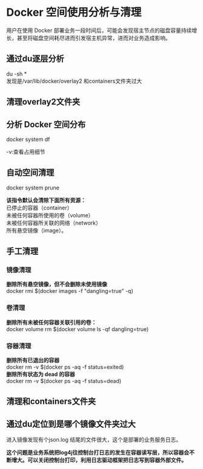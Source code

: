 # Docker 空间使用分析与清理

用户在使用 Docker 部署业务一段时间后，可能会发现宿主节点的磁盘容量持续增长，甚至将磁盘空间耗尽进而引发宿主机异常，进而对业务造成影响。   

## 通过du逐层分析  
du -sh *  
发现是/var/lib/docker/overlay2 和containers文件夹过大   

## 清理overlay2文件夹   

## 分析 Docker 空间分布  
docker system df   

-v:查看占用细节  

## 自动空间清理  
docker system prune   

**该指令默认会清除下面所有资源：**  
已停止的容器（container）  
未被任何容器所使用的卷（volume）   
未被任何容器所关联的网络（network）   
所有悬空镜像（image）。     

## 手工清理

### 镜像清理   
**删除所有悬空镜像，但不会删除未使用镜像**  
docker rmi $(docker images -f "dangling=true" -q)   

### 卷清理   
**删除所有未被任何容器关联引用的卷：**   
docker volume rm $(docker volume ls -qf dangling=true)   

### 容器清理   
**删除所有已退出的容器**  
docker rm -v $(docker ps -aq -f status=exited)  
**删除所有状态为 dead 的容器**   
docker rm -v $(docker ps -aq -f status=dead)    

## 清理和containers文件夹  

## 通过du定位到是哪个镜像文件夹过大  

进入镜像发现有个json.log 结尾的文件很大，这个是部署的业务服务日志。   

**这个问题是业务系统把log4j往控制台打日志的发生在容器读写层，所以容器会不断增大。可以关闭控制台打印，利用日志驱动框架把日志写到容器外部文件。**  






